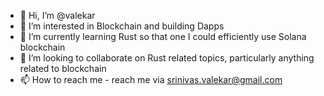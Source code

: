 - 👋 Hi, I’m @valekar
- 👀 I’m interested in Blockchain and building Dapps
- 🌱 I’m currently learning Rust so that one I could efficiently use Solana blockchain
- 💞️ I’m looking to collaborate on Rust related topics, particularly anything related to blockchain
- 📫 How to reach me - reach me via srinivas.valekar@gmail.com

<!---
valekar/valekar is a ✨ special ✨ repository because its `README.md` (this file) appears on your GitHub profile.
You can click the Preview link to take a look at your changes.
--->
